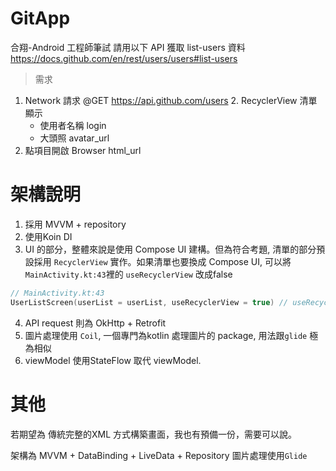 # GitApp

合翔-Android 工程師筆試
請用以下 API 獲取 list-users 資料 https://docs.github.com/en/rest/users/users#list-users

> 需求
1. Network 請求 @GET https://api.github.com/users 2. RecyclerView 清單顯示
   - 使用者名稱 login
   - 大頭照 avatar_url
3. 點項目開啟 Browser html_url

# 架構說明

1. 採用 MVVM + repository
2. 使用Koin DI
3. UI 的部分，整體來說是使用 Compose UI 建構。但為符合考題, 清單的部分預設採用 `RecyclerView` 實作。如果清單也要換成 Compose UI, 可以將 `MainActivity.kt:43`裡的 `useRecyclerView` 改成false
```Kotlin
// MainActivity.kt:43
UserListScreen(userList = userList, useRecyclerView = true) // useRecyclerView = false, 即直接使用LazyColumn
```
4. API request 則為 OkHttp + Retrofit
5. 圖片處理使用 `Coil`, 一個專門為kotlin 處理圖片的 package, 用法跟`glide` 極為相似
6. viewModel 使用StateFlow 取代 viewModel.

# 其他
若期望為 傳統完整的XML 方式構築畫面，我也有預備一份，需要可以說。

架構為 MVVM + DataBinding + LiveData + Repository
圖片處理使用`Glide`

